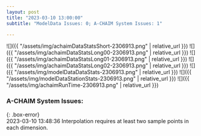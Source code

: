 ```yaml
---
layout: post
title: "2023-03-10 13:00:00"
subtitle: "ModelData Issues: 0; A-CHAIM System Issues: 1"

---
```


![]({{ "/assets/img/achaimDataStatsShort-2306913.png" | relative_url }})
![]({{ "/assets/img/achaimDataStatsLong00-2306913.png" | relative_url }})
![]({{ "/assets/img/achaimDataStatsLong01-2306913.png" | relative_url }})
![]({{ "/assets/img/achaimDataStatsLong02-2306913.png" | relative_url }})
![]({{ "/assets/img/modelDataDataStats-2306913.png" | relative_url }})
![]({{ "/assets/img/modelDataStationStats-2306913.png" | relative_url }})
![]({{ "/assets/img/achaimRunTime-2306913.png" | relative_url }})


### A-CHAIM System Issues:  
  
{: .box-error}  
2023-03-10 13:48:36 Interpolation requires at least two sample points in each dimension.  

